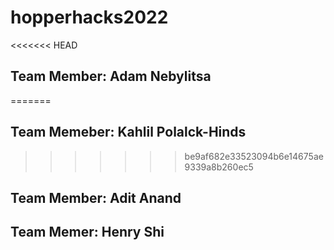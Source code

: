 # hopperhacks2022
<<<<<<< HEAD
## Team Member: Adam Nebylitsa

=======


## Team Memeber: Kahlil Polalck-Hinds
>>>>>>> be9af682e33523094b6e14675ae9339a8b260ec5
## Team Member: Adit Anand
## Team Memer: Henry Shi
